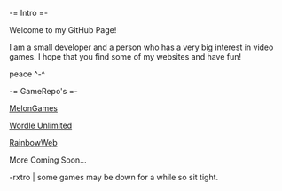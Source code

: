 -= Intro =-

Welcome to my GitHub Page!

I am a small developer and a person who has a very big interest in video games.
I hope that you find some of my websites and have fun!

peace ^-^

-= GameRepo's =-

[MelonGames](https://rxtro1.github.io/MelonEngine/games.html)

[Wordle Unlimited](https://rxtro1.github.io/wordleunlimited/)

[RainbowWeb](https://rxtro1.github.io/rainbowweb)


More Coming Soon...

 -rxtro | some games may be down for a while so sit tight.
